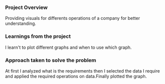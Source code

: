 ### Project Overview

 Providing visuals for differents operations of  a company for better understanding.


### Learnings from the project

 I learn't to plot different graphs and when to use which graph.


### Approach taken to solve the problem

 At first I analyzed what is the requirements then I selected the data I require and applied the required operations on data.Finally plotted the graph.


